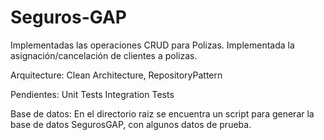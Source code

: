 # Seguros-GAP

Implementadas las operaciones CRUD para Polizas.
Implementada la asignación/cancelación de clientes a polizas.

Arquitecture: Clean Architecture, RepositoryPattern

Pendientes:
  Unit Tests
  Integration Tests
  
 Base de datos:
 En el directorio raiz se encuentra un script para generar la base de datos SegurosGAP, con algunos datos de prueba.
